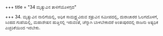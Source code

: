 +++
title = "34 ಮೃತ್ಯುವಿನ ತಾಳಿಗೆಯೊಳಗ್ಗದ"

+++
34. ಮೃತ್ಯುವಿನ ನಾಲಿಗೆಯಲ್ಲಿ, ಅಧಿಕ ಸಾಮಥ್ರ್ಯವಿರುವ ಶತ್ರುವಿನ ಸಮೀಪದಲ್ಲಿ, ದುರಾಚಾರರ ಓಲಗದೊಳಗೆ, ಸಿಂಹದ ಗುಹೆಯಲ್ಲಿ, ಮಹಾಶೇಷನ ಹುತ್ತಿನಲ್ಲಿ ಇರುವಂತೆ, ಚೆನ್ನಾಗಿ ಬಾಳಬೇಕಾದರೆ ಅಂತಃಪುರದಲ್ಲಿ ರಾಜನು ಅತ್ಯಧಿಕ ಎಚ್ಚರಿಕೆಯಿಂದ ಇರಬೇಕು.